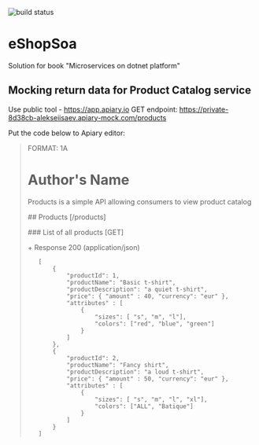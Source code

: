![build status](https://github.com/isannn/eShopSoa/actions/workflows/ci.yml/badge.svg)

# eShopSoa
Solution for book "Microservices on dotnet platform"


## Mocking return data for Product Catalog service

Use public tool - https://app.apiary.io
GET endpoint: https://private-8d38cb-alekseiisaev.apiary-mock.com/products

Put the code below to Apiary editor:

> FORMAT: 1A
> 
> # Author's Name
> 
> Products is a simple API allowing consumers to view product catalog
> 
> \#\# Products [/products]
> 
> \#\#\# List of all products [GET]
> 
> \+ Response 200 (application/json)
> 
>        [
>            {
>                "productId": 1,
>                "productName": "Basic t-shirt",
>                "productDescription": "a quiet t-shirt",
>                "price": { "amount" : 40, "currency": "eur" },
>                "attributes" : [
>                    { 
>                        "sizes": [ "s", "m", "l"],
>                        "colors": ["red", "blue", "green"]
>                    }
>                ]
>            },
>            {
>                "productId": 2,
>                "productName": "Fancy shirt",
>                "productDescription": "a loud t-shirt",
>                "price": { "amount" : 50, "currency": "eur" },
>                "attributes" : [
>                    { 
>                        "sizes": [ "s", "m", "l", "xl"],
>                        "colors": ["ALL", "Batique"]
>                    }
>                ]
>            }
>        ]
